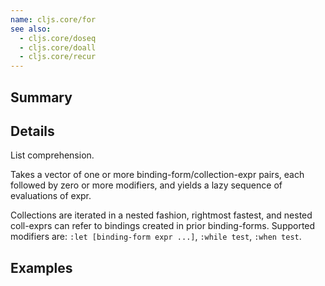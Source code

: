 ```yaml
---
name: cljs.core/for
see also:
  - cljs.core/doseq
  - cljs.core/doall
  - cljs.core/recur
---
```


## Summary

## Details

List comprehension.

Takes a vector of one or more binding-form/collection-expr pairs, each followed
by zero or more modifiers, and yields a lazy sequence of evaluations of expr.

Collections are iterated in a nested fashion, rightmost fastest, and nested
coll-exprs can refer to bindings created in prior binding-forms. Supported
modifiers are: `:let [binding-form expr ...]`, `:while test`, `:when test`.

## Examples
